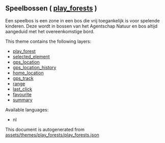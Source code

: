 [//]: # (WARNING: this file is automatically generated. Please find the sources at the bottom and edit those sources)



 Speelbossen ( [play_forests](https://mapcomplete.org/play_forests) ) 
----------------------------------------------------------------------



Een speelbos is een zone in een bos die vrij toegankelijk is voor spelende kinderen. Deze wordt  in bossen van het Agentschap Natuur en bos altijd aangeduid met het overeenkomstige bord.

This theme contains the following layers:



  - [play_forest](../Layers/play_forest.md)
  - [selected_element](../Layers/selected_element.md)
  - [gps_location](../Layers/gps_location.md)
  - [gps_location_history](../Layers/gps_location_history.md)
  - [home_location](../Layers/home_location.md)
  - [gps_track](../Layers/gps_track.md)
  - [range](../Layers/range.md)
  - [last_click](../Layers/last_click.md)
  - [favourite](../Layers/favourite.md)
  - [summary](../Layers/summary.md)


Available languages:



  - nl
 

This document is autogenerated from [assets/themes/play_forests/play_forests.json](https://github.com/pietervdvn/MapComplete/blob/develop/assets/themes/play_forests/play_forests.json)
